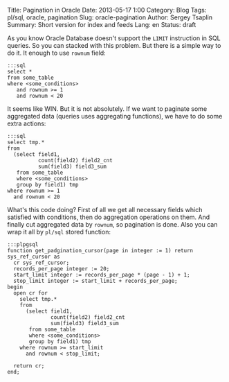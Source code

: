 Title: Pagination in Oracle
Date: 2013-05-17 1:00
Category: Blog
Tags: pl/sql, oracle, pagination
Slug: oracle-pagination
Author: Sergey Tsaplin
Summary: Short version for index and feeds
Lang: en
Status: draft

As you know Oracle Database doesn't support the ``LIMIT`` instruction in SQL queries. So you can stacked with this problem. But there is a simple way to do it. It enough to use ``rownum`` field:

    :::sql
    select *
    from some_table
    where <some_conditions>
       and rownum >= 1
       and rownum < 20

It seems like WIN. But it is not absolutely. If we want to paginate some aggregated data (queries uses aggregating functions), we have to do some extra actions:

    :::sql
    select tmp.*
    from
      (select field1,
              count(field2) field2_cnt
              sum(field3) field3_sum
       from some_table
       where <some_conditions>
       group by field1) tmp
    where rownum >= 1
      and rownum < 20

What's this code doing? First of all we get all necessary fields which satisfied with conditions, then do aggregation operations on them. And finally cut aggregated data by ``rownum``, so pagination is done. Also you can wrap it all by `pl/sql` stored function:

    :::plpgsql
    function get_padgination_cursor(page in integer := 1) return sys_ref_cursor as
      cr sys_ref_cursor;
      records_per_page integer := 20;
      start_limit integer := records_per_page * (page - 1) + 1;
      stop_limit integer := start_limit + records_per_page;
    begin
      open cr for
        select tmp.*
        from
          (select field1,
                  count(field2) field2_cnt
                  sum(field3) field3_sum
           from some_table
           where <some_conditions>
           group by field1) tmp
        where rownum >= start_limit
          and rownum < stop_limit;

      return cr;
    end;